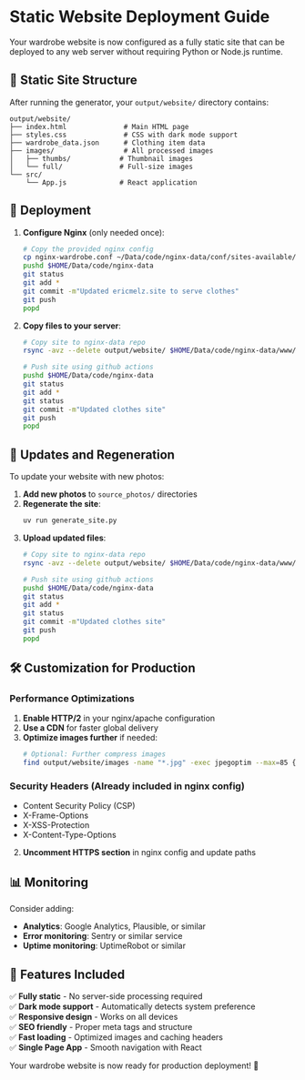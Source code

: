 # Static Website Deployment Guide

Your wardrobe website is now configured as a fully static site that can be deployed to any web server without requiring Python or Node.js runtime.

## 📁 Static Site Structure

After running the generator, your `output/website/` directory contains:

```
output/website/
├── index.html              # Main HTML page
├── styles.css              # CSS with dark mode support
├── wardrobe_data.json      # Clothing item data
├── images/                 # All processed images
│   ├── thumbs/            # Thumbnail images
│   └── full/              # Full-size images
└── src/
    └── App.js             # React application
```

## 🚀 Deployment

1. **Configure Nginx** (only needed once):
   ```bash
   # Copy the provided nginx config
   cp nginx-wardrobe.conf ~/Data/code/nginx-data/conf/sites-available/ericmelz.site.conf
   pushd $HOME/Data/code/nginx-data
   git status
   git add *
   git commit -m"Updated ericmelz.site to serve clothes"
   git push
   popd
   ```

1. **Copy files to your server**:
   ```bash
   # Copy site to nginx-data repo
   rsync -avz --delete output/website/ $HOME/Data/code/nginx-data/www/ericmelz.site

   # Push site using github actions
   pushd $HOME/Data/code/nginx-data
   git status
   git add *
   git status
   git commit -m"Updated clothes site"
   git push
   popd
   ```


## 🔄 Updates and Regeneration

To update your website with new photos:

1. **Add new photos** to `source_photos/` directories
2. **Regenerate the site**:
   ```bash
   uv run generate_site.py
   ```
3. **Upload updated files**:
   ```bash
   # Copy site to nginx-data repo
   rsync -avz --delete output/website/ $HOME/Data/code/nginx-data/www/ericmelz.site

   # Push site using github actions
   pushd $HOME/Data/code/nginx-data
   git status
   git add *
   git status
   git commit -m"Updated clothes site"
   git push
   popd
   ```

## 🛠 Customization for Production

### Performance Optimizations

1. **Enable HTTP/2** in your nginx/apache configuration
2. **Use a CDN** for faster global delivery
3. **Optimize images further** if needed:
   ```bash
   # Optional: Further compress images
   find output/website/images -name "*.jpg" -exec jpegoptim --max=85 {} \;
   ```

### Security Headers (Already included in nginx config)

- Content Security Policy (CSP)
- X-Frame-Options
- X-XSS-Protection
- X-Content-Type-Options

2. **Uncomment HTTPS section** in nginx config and update paths

## 📊 Monitoring

Consider adding:
- **Analytics**: Google Analytics, Plausible, or similar
- **Error monitoring**: Sentry or similar service
- **Uptime monitoring**: UptimeRobot or similar

## 🎯 Features Included

✅ **Fully static** - No server-side processing required  
✅ **Dark mode support** - Automatically detects system preference  
✅ **Responsive design** - Works on all devices  
✅ **SEO friendly** - Proper meta tags and structure  
✅ **Fast loading** - Optimized images and caching headers  
✅ **Single Page App** - Smooth navigation with React  

Your wardrobe website is now ready for production deployment! 🚀